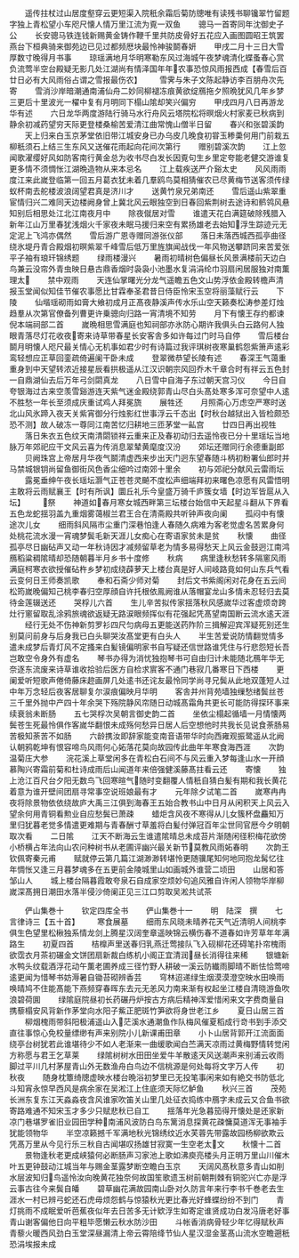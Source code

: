 <!-- { "loadSidebar": true } -->
　　遥传拄杖过山居度壑穿云更短渠入院秖余霜后菊防牕唯有读残书聊镵翠竹留题字独上青松望小车咫尺懐人情万里江流为覔一双鱼
　　骢马一首寄同年沈御史子公
　　长安骢马铁连钱新赐黄金铸作鞭千里共防皮骨好五花应入画图圆昭王筑罢燕台下桓典骑来御苑边已见过都频厯块最怜神骏鬬春妍
　　甲戌二月十三日大雪厚数寸晚得月书事
　　琼瑶满地月华明寒勒东风过海城午夜梦魂清化蝶蚤春心赏负流莺半空台殿疑无影几处江湖尚有情泽国年年农事恐惊风雨报西成【春雪后百廿日必有大风雨俗占谓之雪报最伤农】
　　雪霁与朱子文陈起静访李百朋舟次先寄
　　雪消沙岸暗潮通南浦仙舟二妙同柳褪冻痕黄欲绽鴈拖夕照晩犹风几年乡梦三更后十里波光一櫂中复有月明同下榻山隂却笑兴偏穷
　　甲戌四月八日再游龙华有述
　　六日龙华两度游陆行骑马水行舟风云塔院松将暝烟火村家麦已秋病到静余初减药望穷天际更登楼桑榆苦爱清江曲常愧山僧半日留
　　春兴和张碧溪韵
　　天上归来白玉京茅堂依旧带江城安身已办乌皮几晚食初甞玉糁羮何用门前栽五柳秖须石上结三生东风又送催花雨起向花间次第行
　　赠别碧溪次韵
　　江上忽闻歌濯缨好风如防客南行黄金总为收书尽白发长因覔句生乡里定夸能老健交游谁复更多情不须惆怅江湖晩造物从来本忌名
　　江上载疾送严介谿太史
　　风风雨雨度江来此嵗登临第一回五月葛衣犹未着几羣鸥鸟莫相猜催农已尽黄梅节送客须传绿蚁杯南去舵楼波浪阔望君真是济川才
　　送黄竹泉兄弟南还
　　雪后遥山紫翠重宦情归兴二难同天边楼阙身曾上冀北风云眼独空到日春回紫荆树去途诗和鹡鸰风悬知别后相思处江北江南夜月中
　　除夜僦居对雪
　　谁遣天花白满筵破除残腊入新年江山万里春犹浅烟火千家夜未眠马援归来空有累扬雄老去始知浮生踪迹元无定泥上飞鸿亦偶然
　　雪后游广恩寺赠同游张仪部
　　落日未落西城西孤亭曲径绕氷堤丹青合殿烟初暝紫翠千峰雪后低万里旌旗闻战伐一年风物送攀跻同来苦爱张平子袖有琅玕锦绣题
　　绿雨楼漫兴
　　暑雨初晴树色偏昼长风景满楼前天边白鸟兼云没帘外青虫映日悬古鼎香烟时袅袅小池墨水复涓涓纶巾羽扇闲居服独对南薫理太
　　禁中观雨
　　天连仙掌曙光分龙气遥瞻五色文山势浮依金殿转檐声清报玉堂闻似知佳节催农事愿比甘霖奉圣君昔日侍臣怜宋玉空将丽藻赋行云
　　下陵
　　仙堦瑶砌雨如膏大飨初成月正髙夜静溪声传水乐山空天籁奏松涛参差灯烛趋羣从次第官僚备列曹更许乗骢向归路一宵清境不知劳
　　月下有懐王存约都谏倪本端祠部二首
　　嵗晩相思雪满庭也知祠部亦氷防心期许我俱头白云路何人独眼青落尽灯花收夜寄来诗草带春星长安客舎多如许每过门时马自停
　　雪后楼台鬬月明懐人咫尺最关情心无机事如君少时有诗篇过我评琪树夜寒巢鹤怨紫箫声逺彩鸾轻想应正草回銮疏倚遍阑干卧未成
　　登翠微恭望长陵有述
　　春深王气蔼重重身到中天望转浓近接星辰看拱极遥从江汉识朝宗风回乔木千章合时有祥云五色封一自鼎湖仙去后万年弓剑閟真龙
　　八日雪中自海子东过朝天宫习仪
　　今日自夸银海过古来空羡雪谿游连天紫气迷金殿绕郭青山尽白头髙处寒多浑可奈望中人逺不胜愁一年长至须成庆重试鸡人拜冕旒
　　展牲还
　　月照斋心万虑空严寒时送北山风氷蹄入夜天关紫宵御分行烛影红世事浮云千态出【时秋台越狱出入皆检颇恐恐不测】故人破冻一尊同江南苦忆归耕地三匝茅堂一畆宫
　　廿四日再出视牲
　　落日朱衣五色纹天南清閟锁祥云重来正及春初动归去遥怜夜已分十里瑶坛当地脉万年郊祀应干文风云喜为传消息翠辇黄麾度汉汾
　　郊坛还赠同行余德重副郎
　　贝阙珠宫上帝居月华夜气鬬清虚西来步出天门迥东望春随斗柄初粉署仙郎时并马禁城银钥尚留鱼御街风色香尘细吟过南郊十里余
　　初与郊祀分献风云雷雨坛
　　露冕垂绅午夜长瑶坛灏气正苍苍灵飇不度松声细端拜初来曙色凉愿有风雷悟明主敢将云雨赋襄王【时有所讽】圜丘礼乐今皇盛万骑千庐簇女墙【时边军皆扈从入坛】
　　祭
　　神道如春月寒女城西畔第三坛楼台始信中天起星斗翻从下界看五色龙蛇揺羽盖九重烟雾蔼椒兰君王合在清斋殿共听钟声夜向阑
　　孤闷中有懐途次儿女
　　细雨斜风隔市尘重门深巷怕逢人春随久病难为客老觉虚名苦累身何处桃花流水漫一宵魂梦鬓毛新天涯儿女痴心在寄语家贫未是贫
　　秋懐
　　曲径孤亭尽日幽砧声又动一年秋诗因才减频留草老为情多易得愁天上风云金鼓迥江南鸿鴈稻粱稠隂晴却恐随朝暮半月乡书十度修
　　秋病
　　病里逢秋愁转多隔窻风雨满庭柯寒衣欲授催砧杵乡梦初成绕薜萝天上楼台真是好人间岐路竟如何山东兵气看云变何日王师奏凯歌
　　奉和石斋少师对菊
　　封后文书紫阁闲对花身在五云间松筠嵗晚偏知己桃李春归空厚顔自许托根依鳯阙谁从落帽宴龙山多情未忍轻归去莫待金莲辍送还
　　哭桴儿六首
　　生儿辛苦拟传家揺落秋风感嵗华过客虚烦竒跨灶行窻留取乱涂鸦旅魂欲返疑无路涙眼频挥似有花强起凭髙望南国断云流水逺天涯
　　经行无处不伤神新剪罗衫四尺匀病母五更能送药阼阶三揖解迎宾浑疑死别还生别莫问前身与后身我已白头聊哭汝髙堂更有白头人
　　半生苦爱说防情翻觉情多遣未成梦后青灯风不定搔来白髪镜偏明家书自写疑还信世路谁凭住与行悲怨短长吾岂敢空令身外有虚名
　　琴书办得为消忧独抱琴书可自由归计未能随北鴈年华无奈逐东流废来诗草谁收拾验后医方自检求賔客不通门巷寂几番寒日下西楼
　　更阑爱听短歌声倦倚藤床趂画屏几处逺书还诧友最怜同学尚寻兄鬓从此地双蓬短人过中年万念轻后夜客居聊复尔涙痕偏映月华明
　　客舎并州背苑墙独缫愁绪鬓丝苍三千里外抛中产四十年余哭下殇院静风帘随日动城髙霜角共更长可能防得探环事来续衰翁未断肠
　　五七哭桴次吴朝言御史韵二首
　　坐依尘榻起循墙一月情懐两鬓苍生死最怜俱作客嵗华翻恨未成殇何愁异日居人后空想他时共我长见说食荼肠易苦极知荼苦不如肠
　　六龄携汝即辞家能变南音语带华时向西雍观振鹭遥从北阙认朝鸦乾坤有恨容啼鸟风雨何心妬落花莫向故园传此曲年年寒食海西涯
　　次韵温菊庄大参
　　浣花溪上草堂闲多在青松白石间不与风云重入梦每逢山水一开顔慕陶兴寄霜前菊和杜诗成雨后山闻道年来倍强健溪藤髙拄看云还
　　寄懐
　　独上沧江百尺台夕阳无数鸟飞回寒暄气随时变翻覆人情秖自猜白髪有期和我长黄花着意为谁开壁间团扇寻常事空说班娘最有才
　　元年除夕试笔二首
　　嵗寒冉冉夜将除景物依依绕故庐大禹三江俱到海春王五始合教书山中日月从闲积天上风云入望余何用青铜看勲业自应愁鬓已萧疎
　　蜡炬含风夜不寒得从儿女簇杯盘麤知万里归犹暮老觉多情遣更难期与青春酬寸草羞将白髪付弹冠百年尘世同官厯今夕明朝取次看
　　二日隂
　　江天不断海云生谁遣隂晴总未成苔片渐随闲径积梅花欲傍小桥横占年法向山农问种树书从老圃评幽兴最关新节莫教风雨妬春明
　　次韵王钦佩寄秦元甫
　　赋就停云第几篇江湖渺渺转堪怜更随骥尾知何地同抱龙髯忆往年惆怅又逢三月暮梦魂多在五更前金陵城里山如画城外谁营二顷田
　　山居和答邹山人
　　城上楼台隔暮霞敢夸泉石自成家空烦妙句追风雅自许闲人领物华岸柳嵗深髙拥日潮田水落半侵沙倚阑正见三江口剪取吴淞共试茶









　　俨山集巻十
　　钦定四库全书
　　俨山集巻十一
　　明　陆深　撰
　　七言律诗三【五十首】
　　寒食展墓
　　细雨东风晓未晴养花天气近清明人间桃李俱生色望里松楸独系情龙剑上腾星汉阔奎章遥映锦云横伤春不道春如许芳草年年满路生
　　初夏四首
　　桔橰声里送春归乳燕迁莺接队飞入砚柳花还碍笔扑帘槐雨欲霑衣月茶初碾金文饼团扇新裁白练机小阁正宜清润昼长消得往来稀
　　银塘新水鸭头纹载酒浮花动午薫老圃养成三径竹野人耕破一溪云防纎雨脚晴不断怯恰莺啼逺更闻为惜琴书妨溽暑自锄苔砌辨香芸
　　穹林迢递绿生烟漠漠澄空映水田唤雨唤晴鸠不住能髙能下燕频穿春晖东去元无恙风力南来渐有权起坐江楼自清晓游鱼吹浪碧荷圎
　　绿隂庭院昼初长药碾丹炉按古方病后精神浑爱惜闲来文字费商量自携藜榻安风背新作茅堂向水阳子鮆正肥斑竹笋欲将身世老江乡
　　夏日山居三首
　　柳烟槐雨带斜阳极浦遥山入茫溪水通潮鱼作队梅风催夏稻成行竒书到手添交直往事惊心免校量缥缈有声来别院小儿新课甫田章
　　小卜山居背郭开江流面面绕亭台树犹若此谁堪待少不如人老渐来一曲缓歌闻白苎满天凉雨过黄梅野情转觉闲方称愿与君王乞草莱
　　绿隂树树水田田坐爱牛羊散逺天风送潮声来别浦云收雨脚过平川几村茅屋青山外无数渔舟白鸟边不信桃源是何处每将文字万人传
　　初秋夜
　　随身枕簟绮牕虚映水楼台晩浴初梦里已无投笔事闲来如有絶交书防低北斗知宵永惊早西风是病余家在吴淞江上住底须天际忆鲈鱼
　　秋兴三首
　　茂苑长洲东复东江天淼淼夜含风谁家吹笛关山里几处征衣捣练中鴈字未成云又合鱼书欲寄路难通不知宋玉才多少只赋悲秋已自工
　　揺落年光急暮笳得开懐处是还家新凉门巷堪罗雀旧业园田学种南浦风波防白鸟东篱消息探黄花疎慵莫道浑无事袖手犹能领物华
　　半空凉籁撼千军满地秋光锦绣纹近水芙蓉先带露故园杨柳欲欺云凭髙万里从今见行乐三秋自古闻堪叹扬雄甘寂寞一生空老太文
　　秋懐十二首
　　景物逢秋老更成峡猿何必断肠声习家池上歌如沸庾亮楼头月正明万里山川催木叶五更钟鼓动江城当年与赐金茎露梦断空瞻白玉京
　　天阔风髙秋意多青山如削水层波知归鸟遥怜汝向晚黄花独奈何故国笙歌遗玉树前朝荆棘有铜驼兴亡亦是浮云事古往今来鬓自皤
　　碧草幽花满故园南山卧对久防言年来行李书千巻老去生涯水一村已辨弓蛇还石虎毋烦怨鹤与惊猿秋光更比春光好蜂蝶纷纷不到门
　　青灯挑雨不成眠爱听芭蕉夜似年去日苦多无计欵浮生如寄定谁贤成功白发冯唐老好事青山谢客偏他日向平粗毕愿懒云秋水防沙田
　　斗帐香消病骨轻少年忆得赋秋声青藜火暖西风劲白玉堂深昼漏清上帝云霄陪绛节仙人星汉湿金茎髙山流水空瞻遡秖恐涓埃报未成
